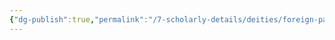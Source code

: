 ```yaml
---
{"dg-publish":true,"permalink":"/7-scholarly-details/deities/foreign-pantheons/the-mazzaroth/azathoth/","noteIcon":""}
---
```


